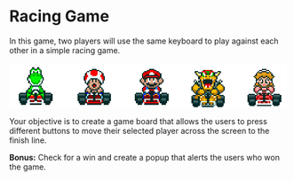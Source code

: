 # Racing Game

In this game, two players will use the same keyboard to play against each other in a simple racing game.

![Cars](img/cars.gif)

Your objective is to create a game board that allows the users to press different buttons to move their selected player across the screen to the finish line.

**Bonus:** Check for a win and create a popup that alerts the users who won the game.